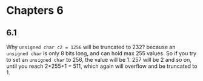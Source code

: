 # Chapters 6

## 6.1

Why `unsigned char c2 = 1256` will be truncated to 232? because an `unsigned char` is only 8 bits long, and can hold max 255 values. So if you try to set an `unsigned char` to 256, the value will be 1. 257 will be 2 and so on, until you reach 2*255+1 = 511, which again will overflow and be truncated to 1.